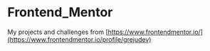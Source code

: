 # Frontend_Mentor
My projects and challenges from [https://www.frontendmentor.io/](https://www.frontendmentor.io/profile/grejudev)
